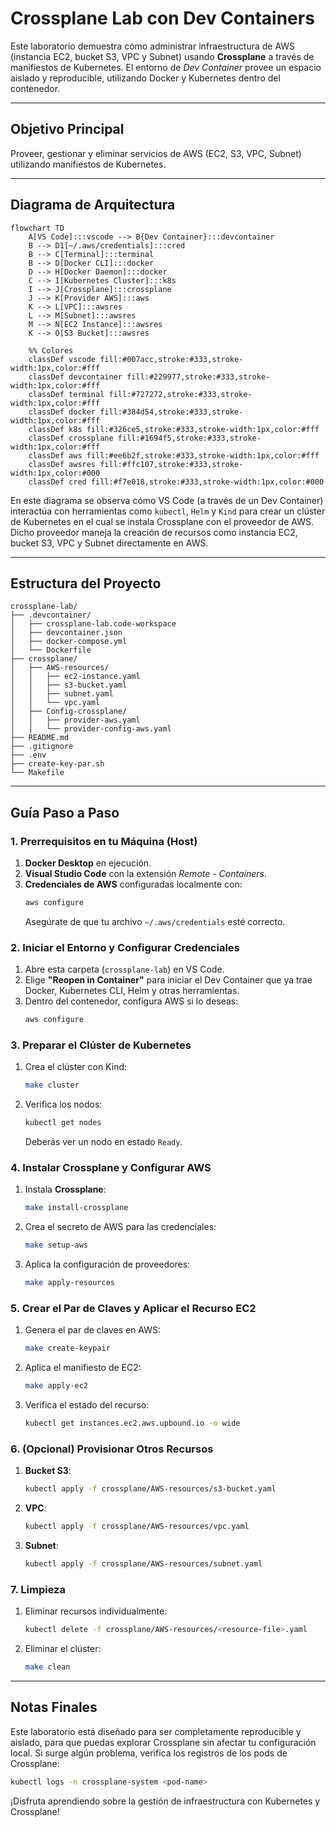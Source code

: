 # Crossplane Lab con Dev Containers

Este laboratorio demuestra cómo administrar infraestructura de AWS (instancia EC2, bucket S3, VPC y Subnet) usando **Crossplane** a través de manifiestos de Kubernetes. El entorno de _Dev Container_ provee un espacio aislado y reproducible, utilizando Docker y Kubernetes dentro del contenedor.

---

## Objetivo Principal

Proveer, gestionar y eliminar servicios de AWS (EC2, S3, VPC, Subnet) utilizando manifiestos de Kubernetes.

---

## Diagrama de Arquitectura

```mermaid
flowchart TD
    A[VS Code]:::vscode --> B{Dev Container}:::devcontainer
    B --> D1[~/.aws/credentials]:::cred
    B --> C[Terminal]:::terminal
    B --> D[Docker CLI]:::docker
    D --> H[Docker Daemon]:::docker
    C --> I[Kubernetes Cluster]:::k8s
    I --> J[Crossplane]:::crossplane
    J --> K[Provider AWS]:::aws
    K --> L[VPC]:::awsres
    L --> M[Subnet]:::awsres
    M --> N[EC2 Instance]:::awsres
    K --> O[S3 Bucket]:::awsres

    %% Colores
    classDef vscode fill:#007acc,stroke:#333,stroke-width:1px,color:#fff
    classDef devcontainer fill:#229977,stroke:#333,stroke-width:1px,color:#fff
    classDef terminal fill:#727272,stroke:#333,stroke-width:1px,color:#fff
    classDef docker fill:#384d54,stroke:#333,stroke-width:1px,color:#fff
    classDef k8s fill:#326ce5,stroke:#333,stroke-width:1px,color:#fff
    classDef crossplane fill:#1694f5,stroke:#333,stroke-width:1px,color:#fff
    classDef aws fill:#ee6b2f,stroke:#333,stroke-width:1px,color:#fff
    classDef awsres fill:#ffc107,stroke:#333,stroke-width:1px,color:#000
    classDef cred fill:#f7e018,stroke:#333,stroke-width:1px,color:#000
```

En este diagrama se observa cómo VS Code (a través de un Dev Container) interactúa con herramientas como `kubectl`, `Helm` y `Kind` para crear un clúster de Kubernetes en el cual se instala Crossplane con el proveedor de AWS. Dicho proveedor maneja la creación de recursos como instancia EC2, bucket S3, VPC y Subnet directamente en AWS.

---

## Estructura del Proyecto

```
crossplane-lab/
├── .devcontainer/
│   ├── crossplane-lab.code-workspace
│   ├── devcontainer.json
│   ├── docker-compose.yml
│   └── Dockerfile
├── crossplane/
│   ├── AWS-resources/
│   │   ├── ec2-instance.yaml
│   │   ├── s3-bucket.yaml
│   │   ├── subnet.yaml
│   │   └── vpc.yaml
│   ├── Config-crossplane/
│   │   ├── provider-aws.yaml
│   │   └── provider-config-aws.yaml
├── README.md
├── .gitignore
├── .env
├── create-key-par.sh
└── Makefile
```

---

## Guía Paso a Paso

### 1. Prerrequisitos en tu Máquina (Host)
1. **Docker Desktop** en ejecución.  
2. **Visual Studio Code** con la extensión *Remote - Containers*.  
3. **Credenciales de AWS** configuradas localmente con:
   ```bash
   aws configure
   ```
   Asegúrate de que tu archivo `~/.aws/credentials` esté correcto.

### 2. Iniciar el Entorno y Configurar Credenciales
1. Abre esta carpeta (`crossplane-lab`) en VS Code.  
2. Elige **"Reopen in Container"** para iniciar el Dev Container que ya trae Docker, Kubernetes CLI, Helm y otras herramientas.  
3. Dentro del contenedor, configura AWS si lo deseas:
   ```bash
   aws configure
   ```

### 3. Preparar el Clúster de Kubernetes
1. Crea el clúster con Kind:
   ```bash
   make cluster
   ```
2. Verifica los nodos:
   ```bash
   kubectl get nodes
   ```
   Deberás ver un nodo en estado `Ready`.

### 4. Instalar Crossplane y Configurar AWS
1. Instala **Crossplane**:
   ```bash
   make install-crossplane
   ```
2. Crea el secreto de AWS para las credenciales:
   ```bash
   make setup-aws
   ```
3. Aplica la configuración de proveedores:
   ```bash
   make apply-resources
   ```

### 5. Crear el Par de Claves y Aplicar el Recurso EC2
1. Genera el par de claves en AWS:
   ```bash
   make create-keypair
   ```
2. Aplica el manifiesto de EC2:
   ```bash
   make apply-ec2
   ```
3. Verifica el estado del recurso:
   ```bash
   kubectl get instances.ec2.aws.upbound.io -o wide
   ```

### 6. (Opcional) Provisionar Otros Recursos
1. **Bucket S3**:
   ```bash
   kubectl apply -f crossplane/AWS-resources/s3-bucket.yaml
   ```
2. **VPC**:
   ```bash
   kubectl apply -f crossplane/AWS-resources/vpc.yaml
   ```
3. **Subnet**:
   ```bash
   kubectl apply -f crossplane/AWS-resources/subnet.yaml
   ```

### 7. Limpieza
1. Eliminar recursos individualmente:
   ```bash
   kubectl delete -f crossplane/AWS-resources/<resource-file>.yaml
   ```
2. Eliminar el clúster:
   ```bash
   make clean
   ```

---

## Notas Finales
Este laboratorio está diseñado para ser completamente reproducible y aislado, para que puedas explorar Crossplane sin afectar tu configuración local. Si surge algún problema, verifica los registros de los pods de Crossplane:

```bash
kubectl logs -n crossplane-system <pod-name>
```

¡Disfruta aprendiendo sobre la gestión de infraestructura con Kubernetes y Crossplane!
